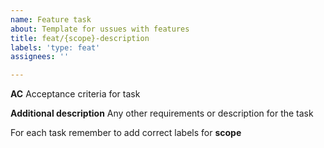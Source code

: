 ```yaml
---
name: Feature task
about: Template for ussues with features
title: feat/{scope}-description
labels: 'type: feat'
assignees: ''

---
```


**AC**
Acceptance criteria for task

**Additional description**
Any other requirements or description for the task

For each task remember to add correct labels for **scope**
